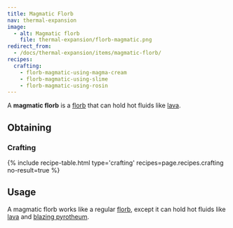 ```yaml
---
title: Magmatic Florb
nav: thermal-expansion
image:
  - alt: Magmatic florb
    file: thermal-expansion/florb-magmatic.png
redirect_from:
  - /docs/thermal-expansion/items/magmatic-florb/
recipes:
  crafting:
    - florb-magmatic-using-magma-cream
    - florb-magmatic-using-slime
    - florb-magmatic-using-rosin
---
```


A **magmatic florb** is a [florb](/docs/florb/) that can hold hot fluids like
[lava](https://minecraft.gamepedia.com/Lava).


Obtaining
---------

### Crafting
{% include recipe-table.html type='crafting' recipes=page.recipes.crafting no-result=true %}


Usage
-----

A magmatic florb works like a regular [florb](/docs/florb/), except it can hold
hot fluids like [lava](https://minecraft.gamepedia.com/Lava) and [blazing
pyrotheum](/docs/blazing-pyrotheum/).
